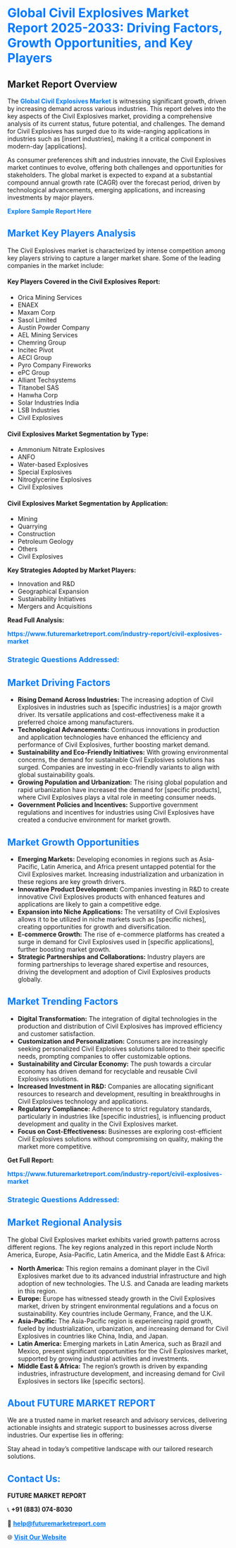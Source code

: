 <h1 style="color: #007BFF;">Global Civil Explosives Market Report 2025-2033: Driving Factors, Growth Opportunities, and Key Players</h1>

<section id="overview">
<h2>Market Report Overview</h2>
<p>The <a href="https://www.futuremarketreport.com/industry-report/civil-explosives-market" style="color: #007BFF; text-decoration: none;"><strong>Global Civil Explosives Market</strong></a> is witnessing significant growth, driven by increasing demand across various industries. This report delves into the key aspects of the Civil Explosives market, providing a comprehensive analysis of its current status, future potential, and challenges. The demand for Civil Explosives has surged due to its wide-ranging applications in industries such as [insert industries], making it a critical component in modern-day [applications].</p>
<p>As consumer preferences shift and industries innovate, the Civil Explosives market continues to evolve, offering both challenges and opportunities for stakeholders. The global market is expected to expand at a substantial compound annual growth rate (CAGR) over the forecast period, driven by technological advancements, emerging applications, and increasing investments by major players.</p>
</section>

<section id="overview">
<p><a href="https://www.futuremarketreport.com/request-sample/reportId=100214" style="color: #007BFF; text-decoration: none;"><strong>Explore Sample Report Here</strong></a></p>
</section>

<section id="key-players">
<h2 style="color: #007BFF;">Market Key Players Analysis</h2>
<p>The Civil Explosives market is characterized by intense competition among key players striving to capture a larger market share. Some of the leading companies in the market include:</p>
<h4>Key Players Covered in the Civil Explosives Report:</h4>
<ul><li>Orica Mining Services</li><li>ENAEX</li><li>Maxam Corp</li><li>Sasol Limited</li><li>Austin Powder Company</li><li>AEL Mining Services</li><li>Chemring Group</li><li>Incitec Pivot</li><li>AECI Group</li><li>Pyro Company Fireworks</li><li>ePC Group</li><li>Alliant Techsystems</li><li>Titanobel SAS</li><li>Hanwha Corp</li><li>Solar Industries India</li><li>LSB Industries</li><li>Civil Explosives</li></ul>
<h4>Civil Explosives Market Segmentation by Type:</h4>
<ul><li>Ammonium Nitrate Explosives</li><li>ANFO</li><li>Water-based Explosives</li><li>Special Explosives</li><li>Nitroglycerine Explosives</li><li>Civil Explosives</li></ul>

<h4>Civil Explosives Market Segmentation by Application:</h4>
<ul><li>Mining</li><li>Quarrying</li><li>Construction</li><li>Petroleum Geology</li><li>Others</li><li>Civil Explosives</li></ul>
<p><strong>Key Strategies Adopted by Market Players:</strong></p>
<ul>
<li>Innovation and R&D</li>
<li>Geographical Expansion</li>
<li>Sustainability Initiatives</li>
<li>Mergers and Acquisitions</li>
</ul>
</section>

<section>
<p><strong>Read Full Analysis: </strong></p><a href="https://www.futuremarketreport.com/industry-report/civil-explosives-market" style="color: #007BFF; text-decoration: none;"><strong>https://www.futuremarketreport.com/industry-report/civil-explosives-market</strong></a>
<h3 style="color: #007BFF;">Strategic Questions Addressed:</h3>
</section>

<section id="driving-factors">
<h2 style="color: #007BFF;">Market Driving Factors</h2>
<ul>
<li><strong>Rising Demand Across Industries:</strong> The increasing adoption of Civil Explosives in industries such as [specific industries] is a major growth driver. Its versatile applications and cost-effectiveness make it a preferred choice among manufacturers.</li>
<li><strong>Technological Advancements:</strong> Continuous innovations in production and application technologies have enhanced the efficiency and performance of Civil Explosives, further boosting market demand.</li>
<li><strong>Sustainability and Eco-Friendly Initiatives:</strong> With growing environmental concerns, the demand for sustainable Civil Explosives solutions has surged. Companies are investing in eco-friendly variants to align with global sustainability goals.</li>
<li><strong>Growing Population and Urbanization:</strong> The rising global population and rapid urbanization have increased the demand for [specific products], where Civil Explosives plays a vital role in meeting consumer needs.</li>
<li><strong>Government Policies and Incentives:</strong> Supportive government regulations and incentives for industries using Civil Explosives have created a conducive environment for market growth.</li>
</ul>
</section>

<section id="growth-opportunities">
<h2 style="color: #007BFF;">Market Growth Opportunities</h2>
<ul>
<li><strong>Emerging Markets:</strong> Developing economies in regions such as Asia-Pacific, Latin America, and Africa present untapped potential for the Civil Explosives market. Increasing industrialization and urbanization in these regions are key growth drivers.</li>
<li><strong>Innovative Product Development:</strong> Companies investing in R&D to create innovative Civil Explosives products with enhanced features and applications are likely to gain a competitive edge.</li>
<li><strong>Expansion into Niche Applications:</strong> The versatility of Civil Explosives allows it to be utilized in niche markets such as [specific niches], creating opportunities for growth and diversification.</li>
<li><strong>E-commerce Growth:</strong> The rise of e-commerce platforms has created a surge in demand for Civil Explosives used in [specific applications], further boosting market growth.</li>
<li><strong>Strategic Partnerships and Collaborations:</strong> Industry players are forming partnerships to leverage shared expertise and resources, driving the development and adoption of Civil Explosives products globally.</li>
</ul>
</section>

<section id="trending-factors">
<h2 style="color: #007BFF;">Market Trending Factors</h2>
<ul>
<li><strong>Digital Transformation:</strong> The integration of digital technologies in the production and distribution of Civil Explosives has improved efficiency and customer satisfaction.</li>
<li><strong>Customization and Personalization:</strong> Consumers are increasingly seeking personalized Civil Explosives solutions tailored to their specific needs, prompting companies to offer customizable options.</li>
<li><strong>Sustainability and Circular Economy:</strong> The push towards a circular economy has driven demand for recyclable and reusable Civil Explosives solutions.</li>
<li><strong>Increased Investment in R&D:</strong> Companies are allocating significant resources to research and development, resulting in breakthroughs in Civil Explosives technology and applications.</li>
<li><strong>Regulatory Compliance:</strong> Adherence to strict regulatory standards, particularly in industries like [specific industries], is influencing product development and quality in the Civil Explosives market.</li>
<li><strong>Focus on Cost-Effectiveness:</strong> Businesses are exploring cost-efficient Civil Explosives solutions without compromising on quality, making the market more competitive.</li>
</ul>
</section>

<section>
<p><strong>Get Full Report: </strong></p><a href="https://www.futuremarketreport.com/industry-report/civil-explosives-market" style="color: #007BFF; text-decoration: none;"><strong>https://www.futuremarketreport.com/industry-report/civil-explosives-market</strong></a>
<h3 style="color: #007BFF;">Strategic Questions Addressed:</h3>
</section>


<section id="regional-analysis">
<h2 style="color: #007BFF;">Market Regional Analysis</h2>
<p>The global Civil Explosives market exhibits varied growth patterns across different regions. The key regions analyzed in this report include North America, Europe, Asia-Pacific, Latin America, and the Middle East & Africa:</p>
<ul>
<li><strong>North America:</strong> This region remains a dominant player in the Civil Explosives market due to its advanced industrial infrastructure and high adoption of new technologies. The U.S. and Canada are leading markets in this region.</li>
<li><strong>Europe:</strong> Europe has witnessed steady growth in the Civil Explosives market, driven by stringent environmental regulations and a focus on sustainability. Key countries include Germany, France, and the U.K.</li>
<li><strong>Asia-Pacific:</strong> The Asia-Pacific region is experiencing rapid growth, fueled by industrialization, urbanization, and increasing demand for Civil Explosives in countries like China, India, and Japan.</li>
<li><strong>Latin America:</strong> Emerging markets in Latin America, such as Brazil and Mexico, present significant opportunities for the Civil Explosives market, supported by growing industrial activities and investments.</li>
<li><strong>Middle East & Africa:</strong> The region’s growth is driven by expanding industries, infrastructure development, and increasing demand for Civil Explosives in sectors like [specific sectors].</li>
</ul>
</section>

<footer>
<h2 style="color: #007BFF;">About FUTURE MARKET REPORT</h2>
<p>We are a trusted name in market research and advisory services, delivering actionable insights and strategic support to businesses across diverse industries. Our expertise lies in offering:</p>

<p>Stay ahead in today’s competitive landscape with our tailored research solutions.</p>

<h2 style="color: #007BFF;">Contact Us:</h2>
<p><strong>FUTURE MARKET REPORT</strong></p>
<p>📞 <strong>+91 (883) 074-8030</strong></p>
<p>📧 <strong><a href="mailto:help@futuremarketreport.com" style="color: #007BFF;">help@futuremarketreport.com</a></strong></p>
<p>🌐 <strong><a href="https://www.futuremarketreport.com/" style="color: #007BFF;">Visit Our Website</a></strong></p>
</footer>